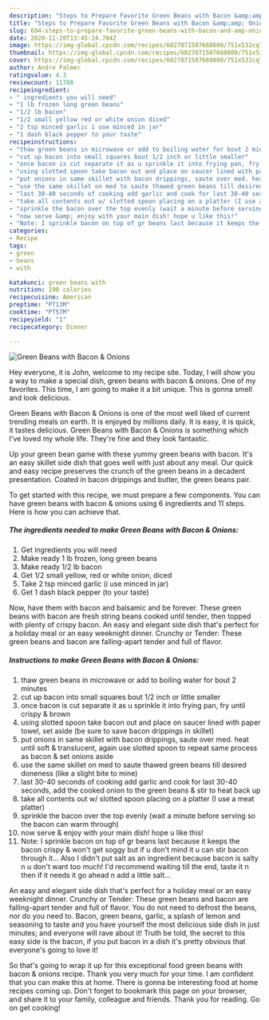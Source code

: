 ```yaml
---
description: "Steps to Prepare Favorite Green Beans with Bacon &amp;amp; Onions"
title: "Steps to Prepare Favorite Green Beans with Bacon &amp;amp; Onions"
slug: 694-steps-to-prepare-favorite-green-beans-with-bacon-and-amp-onions
date: 2020-11-20T13:45:24.704Z
image: https://img-global.cpcdn.com/recipes/6027071507660800/751x532cq70/green-beans-with-bacon-onions-recipe-main-photo.jpg
thumbnail: https://img-global.cpcdn.com/recipes/6027071507660800/751x532cq70/green-beans-with-bacon-onions-recipe-main-photo.jpg
cover: https://img-global.cpcdn.com/recipes/6027071507660800/751x532cq70/green-beans-with-bacon-onions-recipe-main-photo.jpg
author: Andre Palmer
ratingvalue: 4.3
reviewcount: 11788
recipeingredient:
- " ingredients you will need"
- "1 lb frozen long green beans"
- "1/2 lb bacon"
- "1/2 small yellow red or white onion diced"
- "2 tsp minced garlic i use minced in jar"
- "1 dash black pepper to your taste"
recipeinstructions:
- "thaw green beans in microwave or add to boiling water for bout 2 minutes"
- "cut up bacon into small squares bout 1/2 inch or little smaller"
- "once bacon is cut separate it as u sprinkle it into frying pan, fry until crispy &amp; brown"
- "using slotted spoon take bacon out and place on saucer lined with paper towel, set aside (be sure to save bacon drippings in skillet)"
- "put onions in same skillet with bacon drippings, saute over med. heat until soft &amp; translucent, again use slotted spoon to repeat same process as bacon &amp; set onions aside"
- "use the same skillet on med to saute thawed green beans till desired doneness (like a slight bite to mine)"
- "last 30-40 seconds of cooking add garlic and cook for last 30-40 seconds, add the cooked onion to the green beans &amp; stir to heat back up"
- "take all contents out w/ slotted spoon placing on a platter (I use a meat platter)"
- "sprinkle the bacon over the top evenly (wait a minute before serving so the bacon can warm through)"
- "now serve &amp; enjoy with your main dish! hope u like this!"
- "Note: I sprinkle bacon on top of gr beans last because it keeps the bacon crispy &amp; won&#39;t get soggy but if u don&#39;t mind it u can stir bacon through it... Also I didn&#39;t put salt as an ingredient because bacon is salty n u don&#39;t want too much! I&#39;d recommend waiting till the end, taste it n then if it needs it go ahead n add a little salt..."
categories:
- Recipe
tags:
- green
- beans
- with

katakunci: green beans with 
nutrition: 190 calories
recipecuisine: American
preptime: "PT13M"
cooktime: "PT57M"
recipeyield: "1"
recipecategory: Dinner

---
```



![Green Beans with Bacon &amp; Onions](https://img-global.cpcdn.com/recipes/6027071507660800/751x532cq70/green-beans-with-bacon-onions-recipe-main-photo.jpg)

Hey everyone, it is John, welcome to my recipe site. Today, I will show you a way to make a special dish, green beans with bacon &amp; onions. One of my favorites. This time, I am going to make it a bit unique. This is gonna smell and look delicious.

Green Beans with Bacon &amp; Onions is one of the most well liked of current trending meals on earth. It is enjoyed by millions daily. It is easy, it is quick, it tastes delicious. Green Beans with Bacon &amp; Onions is something which I've loved my whole life. They're fine and they look fantastic.

Up your green bean game with these yummy green beans with bacon. It&#39;s an easy skillet side dish that goes well with just about any meal. Our quick and easy recipe preserves the crunch of the green beans in a decadent presentation. Coated in bacon drippings and butter, the green beans pair.


To get started with this recipe, we must prepare a few components. You can have green beans with bacon &amp; onions using 6 ingredients and 11 steps. Here is how you can achieve that.

<!--inarticleads1-->

##### The ingredients needed to make Green Beans with Bacon &amp; Onions:

1. Get  ingredients you will need
1. Make ready 1 lb frozen, long green beans
1. Make ready 1/2 lb bacon
1. Get 1/2 small yellow, red or white onion, diced
1. Take 2 tsp minced garlic (i use minced in jar)
1. Get 1 dash black pepper (to your taste)


Now, have them with bacon and balsamic and be forever. These green beans with bacon are fresh string beans cooked until tender, then topped with plenty of crispy bacon. An easy and elegant side dish that&#39;s perfect for a holiday meal or an easy weeknight dinner. Crunchy or Tender: These green beans and bacon are falling-apart tender and full of flavor. 

<!--inarticleads2-->

##### Instructions to make Green Beans with Bacon &amp; Onions:

1. thaw green beans in microwave or add to boiling water for bout 2 minutes
1. cut up bacon into small squares bout 1/2 inch or little smaller
1. once bacon is cut separate it as u sprinkle it into frying pan, fry until crispy &amp; brown
1. using slotted spoon take bacon out and place on saucer lined with paper towel, set aside (be sure to save bacon drippings in skillet)
1. put onions in same skillet with bacon drippings, saute over med. heat until soft &amp; translucent, again use slotted spoon to repeat same process as bacon &amp; set onions aside
1. use the same skillet on med to saute thawed green beans till desired doneness (like a slight bite to mine)
1. last 30-40 seconds of cooking add garlic and cook for last 30-40 seconds, add the cooked onion to the green beans &amp; stir to heat back up
1. take all contents out w/ slotted spoon placing on a platter (I use a meat platter)
1. sprinkle the bacon over the top evenly (wait a minute before serving so the bacon can warm through)
1. now serve &amp; enjoy with your main dish! hope u like this!
1. Note: I sprinkle bacon on top of gr beans last because it keeps the bacon crispy &amp; won&#39;t get soggy but if u don&#39;t mind it u can stir bacon through it... Also I didn&#39;t put salt as an ingredient because bacon is salty n u don&#39;t want too much! I&#39;d recommend waiting till the end, taste it n then if it needs it go ahead n add a little salt...


An easy and elegant side dish that&#39;s perfect for a holiday meal or an easy weeknight dinner. Crunchy or Tender: These green beans and bacon are falling-apart tender and full of flavor. You do not need to defrost the beans, nor do you need to. Bacon, green beans, garlic, a splash of lemon and seasoning to taste and you have yourself the most delicious side dish in just minutes; and everyone will rave about it! Truth be told, the secret to this easy side is the bacon, if you put bacon in a dish it&#39;s pretty obvious that everyone&#39;s going to love it! 

So that's going to wrap it up for this exceptional food green beans with bacon &amp; onions recipe. Thank you very much for your time. I am confident that you can make this at home. There is gonna be interesting food at home recipes coming up. Don't forget to bookmark this page on your browser, and share it to your family, colleague and friends. Thank you for reading. Go on get cooking!
